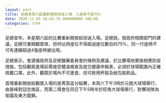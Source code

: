 ```yaml
---
layout: post
title: 足總本周六起重新開放球迷入場　入座率不超75%
date: 2020-11-05 16:43:35.000000000 +08:00
categories: rthk
---
```


足總宣布，本星期六起的比賽重新開放給球迷入場。足總說，按政府相關部門的建議，足總可重開觀眾席，但供佔用座位不得超過座位數目的75%，同一行座椅不可有連續超過4張座椅被佔用。

足總表示，會遵循政府及足總醫藥委員會的條例及建議，於比賽場地實施相應防疫措施，包括觀眾進場前需接受體溫檢查及提交健康申報表，必須於球場範圍內正確佩戴口罩。此外，觀眾於場內不可進食，但可飲用杯裝及紙包裝飲品。

首場重新開放給觀眾入場的是菁英盃分組賽，本周六下午3時於元朗大球場舉行，由晉峰對冠忠南區，而第二場會在同日下午5時半於旺角大球場舉行，對賽球隊為愉園及東方龍獅。
